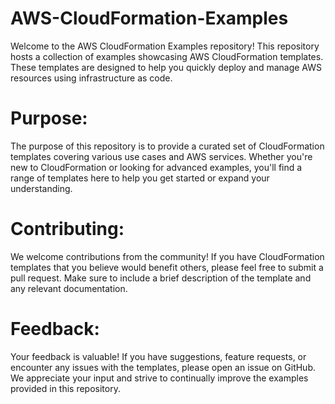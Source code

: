 # AWS-CloudFormation-Examples

Welcome to the AWS CloudFormation Examples repository! This repository hosts a collection of examples showcasing AWS CloudFormation templates. These templates are designed to help you quickly deploy and manage AWS resources using infrastructure as code.

# Purpose:
The purpose of this repository is to provide a curated set of CloudFormation templates covering various use cases and AWS services. Whether you're new to CloudFormation or looking for advanced examples, you'll find a range of templates here to help you get started or expand your understanding.

# Contributing:
We welcome contributions from the community! If you have CloudFormation templates that you believe would benefit others, please feel free to submit a pull request. Make sure to include a brief description of the template and any relevant documentation.

# Feedback:
Your feedback is valuable! If you have suggestions, feature requests, or encounter any issues with the templates, please open an issue on GitHub. We appreciate your input and strive to continually improve the examples provided in this repository.
